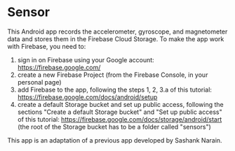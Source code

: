 # Sensor

This Android app records the accelerometer, gyroscope, and magnetometer data and stores them in the Firebase Cloud Storage.
To make the app work with Firebase, you need to:
1) sign in on Firebase using your Google account: https://firebase.google.com/
2) create a new Firebase Project (from the Firebase Console, in your personal page)
3) add Firebase to the app, following the steps 1, 2, 3.a of this tutorial: https://firebase.google.com/docs/android/setup
4) create a default Storage bucket and set up public access, following the sections "Create a default Storage bucket" 
   and "Set up public access" of this tutorial: https://firebase.google.com/docs/storage/android/start
   (the root of the Storage bucket has to be a folder called "sensors")




This app is an adaptation of a previous app developed by Sashank Narain.
